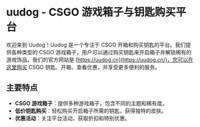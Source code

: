 # uudog - CSGO 游戏箱子与钥匙购买平台

欢迎来到 Uudog！Uudog 是一个专注于 CSGO 开箱和购买钥匙的平台。我们提供各种类型的 CSGO 游戏箱子，用户可以通过购买钥匙来开启箱子并解锁稀有的游戏饰品。我们的官方网站是 [https://uudog.cn](https://uudog.cn/)，您可以在这里购买 CSGO 钥匙、开箱、查看优惠，并享受更多便利的服务。

## 主要特点

- **CSGO 游戏箱子**：提供多种游戏箱子，包含不同的主题和稀有度。
- **低价钥匙购买**：轻松购买开启箱子所需的钥匙，获得独特的皮肤。
- **优惠活动**：关注平台活动，获取折扣和特别优惠。

